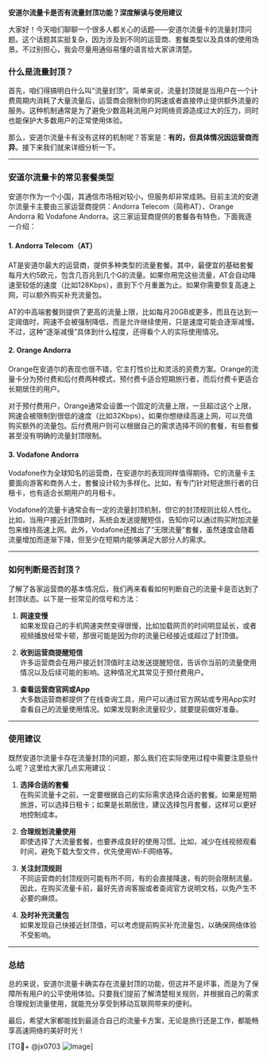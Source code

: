 **安道尔流量卡是否有流量封顶功能？深度解读与使用建议**

大家好！今天咱们聊聊一个很多人都关心的话题——安道尔流量卡的流量封顶问题。这个话题其实挺复杂，因为涉及到不同的运营商、套餐类型以及具体的使用场景。不过别担心，我会尽量用通俗易懂的语言给大家讲清楚。

### 什么是流量封顶？

首先，咱们得搞明白什么叫“流量封顶”。简单来说，流量封顶就是当用户在一个计费周期内消耗了大量流量后，运营商会限制你的网速或者直接停止提供额外流量的服务。这种机制通常是为了避免少数高耗流用户对网络资源造成过大的压力，同时也能保护大多数用户的正常使用体验。

那么，安道尔流量卡有没有这样的机制呢？答案是：**有的，但具体情况因运营商而异**。接下来我们就来详细分析一下。

---

### 安道尔流量卡的常见套餐类型

安道尔作为一个小国，其通信市场相对较小，但服务却非常成熟。目前主流的安道尔流量卡主要由三家运营商提供：Andorra Telecom（简称AT）、Orange Andorra 和 Vodafone Andorra。这三家运营商提供的套餐各有特色，下面我逐一介绍：

#### 1. **Andorra Telecom（AT）**
AT是安道尔最大的运营商，提供多种类型的流量套餐。其中，最便宜的基础套餐每月大约5欧元，包含几百兆到几个G的流量。如果你用完这些流量，AT会自动降速至较低的速度（比如128Kbps），直到下个月重置为止。如果你需要恢复高速上网，可以额外购买补充流量包。

AT的中高端套餐则提供了更高的流量上限，比如每月20GB或更多，而且在达到一定阈值时，网速不会被强制降低，而是允许继续使用，只是速度可能会逐渐减慢。不过，这种“逐渐减慢”具体到什么程度，还得看个人的实际使用情况。

#### 2. **Orange Andorra**
Orange在安道尔的表现也很不错，它主打性价比和灵活的资费方案。Orange的流量卡分为预付费和后付费两种模式，预付费卡适合短期旅行者，而后付费卡更适合长期居住的用户。

对于预付费用户，Orange通常会设置一个固定的流量上限，一旦超过这个上限，网速会被限制到很低的速度（比如32Kbps）。如果你想继续高速上网，可以充值购买额外的流量包。后付费用户则可以根据自己的需求选择不同的套餐，有些套餐甚至没有明确的流量封顶限制。

#### 3. **Vodafone Andorra**
Vodafone作为全球知名的运营商，在安道尔的表现同样值得期待。它的流量卡主要面向游客和商务人士，套餐设计较为多样化。比如，有专门针对短途旅行者的日租卡，也有适合长期用户的月租卡。

Vodafone的流量卡通常会有一定的流量封顶机制，但它的封顶规则比较人性化。比如，当用户接近封顶值时，系统会发送提醒短信，告知你可以通过购买附加流量包来维持高速上网。此外，Vodafone还推出了“无限流量”套餐，虽然速度会随着流量增加而逐渐下降，但至少在短期内能够满足大部分人的需求。

---

### 如何判断是否封顶？

了解了各家运营商的基本情况后，我们再来看看如何判断自己的流量卡是否达到了封顶状态。以下是一些常见的信号和方法：

1. **网速变慢**  
   如果发现自己的手机网速突然变得很慢，比如加载网页的时间明显延长，或者视频播放经常卡顿，那很可能是因为你的流量已经接近或超过了封顶值。

2. **收到运营商提醒短信**  
   许多运营商会在用户接近封顶值时主动发送提醒短信，告诉你当前的流量使用情况以及后续可能的影响。这种情况尤其常见于预付费用户。

3. **查看运营商官网或App**  
   大多数运营商都提供了在线查询工具，用户可以通过官方网站或专用App实时查看自己的流量使用情况。如果发现剩余流量较少，就要提前做好准备。

---

### 使用建议

既然安道尔流量卡存在流量封顶的问题，那么我们在实际使用过程中需要注意些什么呢？这里给大家几点实用建议：

1. **选择合适的套餐**  
   在购买流量卡之前，一定要根据自己的实际需求选择合适的套餐。如果是短期旅游，可以选择日租卡；如果是长期居住，建议选择包月套餐，这样可以更好地控制成本。

2. **合理规划流量使用**  
   即使选择了大流量套餐，也要养成良好的使用习惯。比如，减少在线视频观看时间，避免下载大型文件，优先使用Wi-Fi网络等。

3. **关注封顶规则**  
   不同运营商的封顶规则可能有所不同，有的会直接降速，有的则会限制流量。因此，在购买流量卡前，最好先咨询客服或者查阅官方说明文档，以免产生不必要的麻烦。

4. **及时补充流量包**  
   如果发现自己快接近封顶值，可以考虑提前购买补充流量包，以确保网络体验不受影响。

---

### 总结

总的来说，安道尔流量卡确实存在流量封顶的功能，但这并不是坏事，而是为了保障所有用户的公平使用体验。只要我们提前了解清楚相关规则，并根据自己的需求合理规划流量使用，就能充分享受到移动互联网带来的便利。

最后，希望大家都能找到最适合自己的流量卡方案，无论是旅行还是工作，都能畅享高速网络的美好时光！

[TG💪+ @jx0703 ![Image](https://github.com/user-attachments/assets/dbca1d08-cadb-493c-b0ec-ad6f7a83f270)]